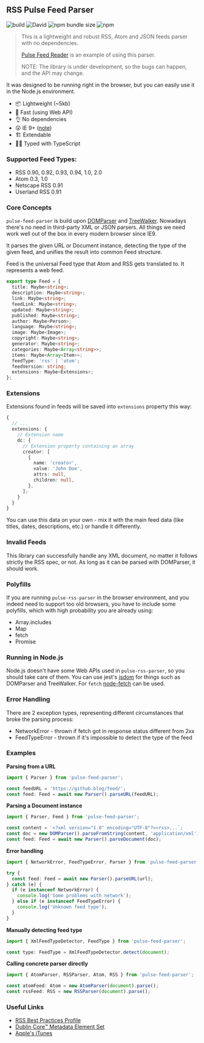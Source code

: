 ## RSS Pulse Feed Parser

![build](https://github.com/ElForastero/pulse-feed-parser/workflows/build/badge.svg?branch=master)
![David](https://img.shields.io/david/elforastero/pulse-feed-parser)
![npm bundle size](https://img.shields.io/bundlephobia/minzip/pulse-feed-parser?label=size)
![npm](https://img.shields.io/npm/v/pulse-feed-parser)

> This is a lightweight and robust RSS, Atom and JSON feeds parser with no dependencies.
>
> [Pulse Feed Reader](https://chrome.google.com/webstore/detail/pulse-feed-reader/lcobhhomehlpbfhobkimfcnohdchjdke) is an example of using this parser.
>
> NOTE: The library is under development, so the bugs can happen, and the API may change.

It was designed to be running right in the browser, but you can easily use it in the Node.js environment.

- 📦 Lightweight (~5kb)
- 🚀 Fast (using Web API)
- 👌 No dependencies
- 😲 IE 9+ ([note](#polyfills))
- 🏗 Extendable
- 👮‍♂️ Typed with TypeScript

### Supported Feed Types:

- RSS 0.90, 0.92, 0.93, 0.94, 1.0, 2.0
- Atom 0.3, 1.0
- Netscape RSS 0.91
- Userland RSS 0.91

### Core Concepts

`pulse-feed-parser` is build upon [DOMParser](https://developer.mozilla.org/ru/docs/Web/API/DOMParser) and [TreeWalker](https://developer.mozilla.org/ru/docs/Web/API/TreeWalker).
Nowadays there's no need in third-party XML or JSON parsers.
All things we need work well out of the box in every modern browser since IE9.

It parses the given URL or Document instance, detecting the type of the given feed, and unifies the result into common Feed structure.

Feed is the universal Feed type that Atom and RSS gets translated to. It represents a web feed.

```ts
export type Feed = {
  title: Maybe<string>;
  description: Maybe<string>;
  link: Maybe<string>;
  feedLink: Maybe<string>;
  updated: Maybe<string>;
  published: Maybe<string>;
  author: Maybe<Person>;
  language: Maybe<string>;
  image: Maybe<Image>;
  copyright: Maybe<string>;
  generator: Maybe<string>;
  categories: Maybe<Array<string>>;
  items: Maybe<Array<Item>>;
  feedType: 'rss' | 'atom';
  feedVersion: string;
  extensions: Maybe<Extensions>;
};
```

### Extensions

Extensions found in feeds will be saved into `extensions` property this way:

```ts
{
  // ...
  extensions: {
    // Extension name
    dc: {
      // Extension property containing an array
      creator: [
        {
          name: 'creator',
          value: 'John Doe',
          attrs: null,
          children: null,
        },
      ];
    }
  }
}
```

You can use this data on your own - mix it with the main feed data (like titles, dates, descriptions, etc.) or handle it differently.

### Invalid Feeds

This library can successfully handle any XML document, no matter it follows strictly the RSS spec, or not. As long as it can be parsed with DOMParser, it should work.

### Polyfills

If you are running `pulse-rss-parser` in the browser environment, and you indeed need to support too old browsers, you have to include some polyfills, which with high probability you are already using:

- Array.includes
- Map
- fetch
- Promise

### Running in Node.js

Node.js doesn't have some Web APIs used in `pulse-rss-parser`, so you should take care of them.
You can use jest's [jsdom](https://github.com/jsdom/jsdom) for things such as DOMParser and TreeWalker. For `fetch` [node-fetch](https://github.com/node-fetch/node-fetch) can be used.

### Error Handling

There are 2 exception types, representing different circumstances that broke the parsing process:

- NetworkError - thrown if fetch got in response status different from 2xx
- FeedTypeError - thrown if it's impossible to detect the type of the feed

### Examples

**Parsing from a URL**

```ts
import { Parser } from 'pulse-feed-parser';

const feedURL = 'https://github.blog/feed/';
const feed: Feed = await new Parser().parseURL(feedURL);
```

**Parsing a Document instance**

```ts
import { Parser, Feed } from 'pulse-feed-parser';

const content = `<?xml version="1.0" encoding="UTF-8"?><rss>...`;
const doc = new DOMParser().parseFromString(content, 'application/xml');
const feed: Feed = await new Parser().parseDocument(doc);
```

**Error handling**

```ts
import { NetworkError, FeedTypeError, Parser } from 'pulse-feed-parser';

try {
  const feed: Feed = await new Parser().parseURL(url);
} catch (e) {
  if (e instanceof NetworkError) {
    console.log('Some problems with network');
  } else if (e instanceof FeedTypeError) {
    console.log('Unknown feed type');
  }
}
```

**Manually detecting feed type**

```ts
import { XmlFeedTypeDetector, FeedType } from 'pulse-feed-parser';

const type: FeedType = XmlFeedTypeDetector.detect(document);
```

**Calling concrete parser directly**

```ts
import { AtomParser, RSSParser, Atom, RSS } from 'pulse-feed-parser';

const atomFeed: Atom = new AtomParser(document).parse();
const rssFeed: RSS = new RSSParser(document).parse();
```

### Useful Links

- [RSS Best Practices Profile](http://www.rssboard.org/rss-profile)
- [Dublin Core™ Metadata Element Set](https://www.dublincore.org/specifications/dublin-core/dces/)
- [Apple's iTunes](https://help.apple.com/itc/podcasts_connect/#/itcb54353390)

